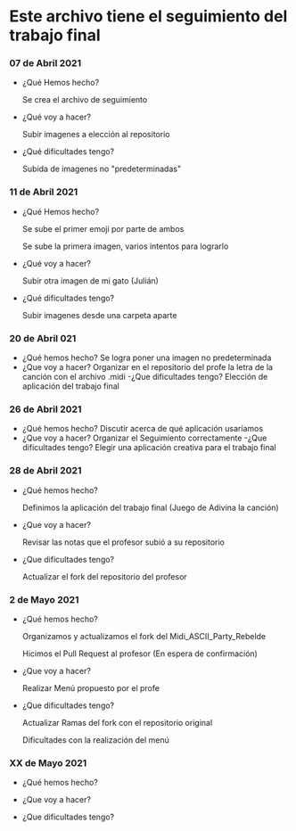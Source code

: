 # Este archivo tiene el seguimiento del trabajo final

### 07 de Abril 2021
- ¿Qué Hemos hecho?

  Se crea el archivo de seguimiento

- ¿Qué voy a hacer?

  Subir imagenes a elección al repositorio

- ¿Qué dificultades tengo?

  Subida de imagenes no "predeterminadas"

### 11 de Abril 2021

- ¿Qué Hemos hecho?

  Se sube el primer emoji por parte de ambos
   
  Se sube la primera imagen, varios intentos para lograrlo
  
- ¿Qué voy a hacer?

  Subir otra imagen de mi gato (Julián)
    
- ¿Qué dificultades tengo?

  Subir imagenes desde una carpeta aparte

### 20 de Abril 021

- ¿Qué hemos hecho?
  Se logra poner una imagen no predeterminada
- ¿Que voy a hacer?
  Organizar en el repositorio del profe la letra de la canción con el archivo .midi
-¿Que dificultades tengo?
  Elección de aplicación del trabajo final

### 26 de Abril 2021

- ¿Qué hemos hecho?
  Discutir acerca de qué aplicación usaríamos
- ¿Que voy a hacer?
  Organizar el Seguimiento correctamente
-¿Que dificultades tengo?
  Elegir una aplicación creativa para el trabajo final
  
### 28 de Abril 2021

- ¿Qué hemos hecho?

  Definimos la aplicación del trabajo final (Juego de Adivina la canción)
  
- ¿Que voy a hacer?

  Revisar las notas que el profesor subió a su repositorio
  
- ¿Que dificultades tengo?

  Actualizar el fork del repositorio del profesor
  
### 2 de Mayo 2021

- ¿Qué hemos hecho?
  
  Organizamos y actualizamos el fork del Midi_ASCII_Party_Rebelde
  
  Hicimos el Pull Request al profesor (En espera de confirmación)
  
- ¿Que voy a hacer?

  Realizar Menú propuesto por el profe 

- ¿Que dificultades tengo?

  Actualizar Ramas del fork con el repositorio original
  
  Dificultades con la realización del menú

### XX de Mayo 2021

- ¿Qué hemos hecho?
  
  
  
- ¿Que voy a hacer?



- ¿Que dificultades tengo?





